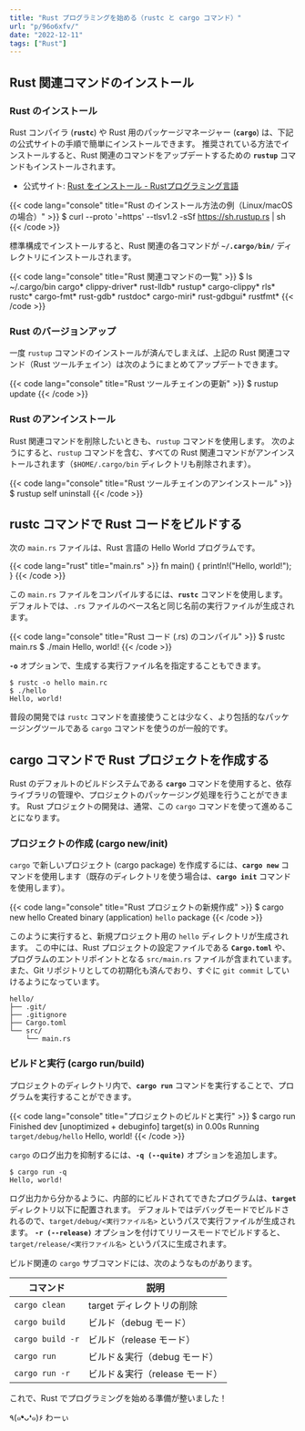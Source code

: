 ```yaml
---
title: "Rust プログラミングを始める（rustc と cargo コマンド）"
url: "p/96o6xfv/"
date: "2022-12-11"
tags: ["Rust"]
---
```


Rust 関連コマンドのインストール
----

### Rust のインストール

Rust コンパイラ (__`rustc`__) や Rust 用のパッケージマネージャー (__`cargo`__) は、下記の公式サイトの手順で簡単にインストールできます。
推奨されている方法でインストールすると、Rust 関連のコマンドをアップデートするための __`rustup`__ コマンドもインストールされます。

- 公式サイト: [Rust をインストール - Rustプログラミング言語](https://www.rust-lang.org/ja/tools/install/)

{{< code lang="console" title="Rust のインストール方法の例（Linux/macOS の場合）" >}}
$ curl --proto '=https' --tlsv1.2 -sSf https://sh.rustup.rs | sh
{{< /code >}}

標準構成でインストールすると、Rust 関連の各コマンドが __`~/.cargo/bin/`__ ディレクトリにインストールされます。

{{< code lang="console" title="Rust 関連コマンドの一覧" >}}
$ ls ~/.cargo/bin
cargo*         clippy-driver* rust-lldb*     rustup*
cargo-clippy*  rls*           rustc*
cargo-fmt*     rust-gdb*      rustdoc*
cargo-miri*    rust-gdbgui*   rustfmt*
{{< /code >}}

### Rust のバージョンアップ

一度 `rustup` コマンドのインストールが済んでしまえば、上記の Rust 関連コマンド（Rust ツールチェイン）は次のようにまとめてアップデートできます。

{{< code lang="console" title="Rust ツールチェインの更新" >}}
$ rustup update
{{< /code >}}

### Rust のアンインストール

Rust 関連コマンドを削除したいときも、`rustup` コマンドを使用します。
次のようにすると、`rustup` コマンドを含む、すべての Rust 関連コマンドがアンインストールされます（`$HOME/.cargo/bin` ディレクトリも削除されます）。

{{< code lang="console" title="Rust ツールチェインのアンインストール" >}}
$ rustup self uninstall
{{< /code >}}


rustc コマンドで Rust コードをビルドする
----

次の `main.rs` ファイルは、Rust 言語の Hello World プログラムです。

{{< code lang="rust" title="main.rs" >}}
fn main() {
    println!("Hello, world!");
}
{{< /code >}}

この `main.rs` ファイルをコンパイルするには、__`rustc`__ コマンドを使用します。
デフォルトでは、`.rs` ファイルのベース名と同じ名前の実行ファイルが生成されます。

{{< code lang="console" title="Rust コード (.rs) のコンパイル" >}}
$ rustc main.rs
$ ./main
Hello, world!
{{< /code >}}

__`-o`__ オプションで、生成する実行ファイル名を指定することもできます。

```console
$ rustc -o hello main.rc
$ ./hello
Hello, world!
```

普段の開発では `rustc` コマンドを直接使うことは少なく、より包括的なパッケージングツールである `cargo` コマンドを使うのが一般的です。


cargo コマンドで Rust プロジェクトを作成する
----

Rust のデフォルトのビルドシステムである __`cargo`__ コマンドを使用すると、依存ライブラリの管理や、プロジェクトのパッケージング処理を行うことができます。
Rust プロジェクトの開発は、通常、この `cargo` コマンドを使って進めることになります。

### プロジェクトの作成 (cargo new/init)

`cargo` で新しいプロジェクト (cargo package) を作成するには、__`cargo new`__ コマンドを使用します（既存のディレクトリを使う場合は、__`cargo init`__ コマンドを使用します）。

{{< code lang="console" title="Rust プロジェクトの新規作成" >}}
$ cargo new hello
     Created binary (application) `hello` package
{{< /code >}}

このように実行すると、新規プロジェクト用の `hello` ディレクトリが生成されます。
この中には、Rust プロジェクトの設定ファイルである __`Cargo.toml`__ や、プログラムのエントリポイントとなる `src/main.rs` ファイルが含まれています。
また、Git リポジトリとしての初期化も済んでおり、すぐに `git commit` していけるようになっています。

```
hello/
├── .git/
├── .gitignore
├── Cargo.toml
└── src/
    └── main.rs
```

### ビルドと実行 (cargo run/build)

プロジェクトのディレクトリ内で、__`cargo run`__ コマンドを実行することで、プログラムを実行することができます。

{{< code lang="console" title="プロジェクトのビルドと実行" >}}
$ cargo run
    Finished dev [unoptimized + debuginfo] target(s) in 0.00s
     Running `target/debug/hello`
Hello, world!
{{< /code >}}

`cargo` のログ出力を抑制するには、__`-q (--quite)`__ オプションを追加します。

```console
$ cargo run -q
Hello, world!
```

ログ出力から分かるように、内部的にビルドされてできたプログラムは、__`target`__ ディレクトリ以下に配置されます。
デフォルトではデバッグモードでビルドされるので、`target/debug/<実行ファイル名>` というパスで実行ファイルが生成されます。
__`-r (--release)`__ オプションを付けてリリースモードでビルドすると、`target/release/<実行ファイル名>` というパスに生成されます。

ビルド関連の `cargo` サブコマンドには、次のようなものがあります。

| コマンド | 説明 |
| ---- | ---- |
| `cargo clean` | target ディレクトリの削除 |
| `cargo build` | ビルド（debug モード） |
| `cargo build -r` | ビルド（release モード） |
| `cargo run` | ビルド＆実行（debug モード） |
| `cargo run -r` | ビルド＆実行（release モード） |

これで、Rust でプログラミングを始める準備が整いました！

٩(๑❛ᴗ❛๑)۶ わーぃ

